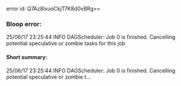 error id: Q7Az8lxuoCkjT7K8d0vBRg==
### Bloop error:

25/06/17 23:25:44 INFO DAGScheduler: Job 0 is finished. Cancelling potential speculative or zombie tasks for this job
#### Short summary: 

25/06/17 23:25:44 INFO DAGScheduler: Job 0 is finished. Cancelling potential speculative or zombie t...